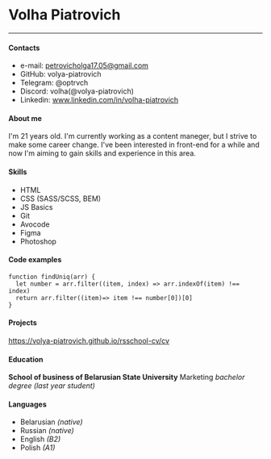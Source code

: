 # Volha Piatrovich

---

#### Contacts

- e-mail: petrovicholga17.05@gmail.com
- GitHub: volya-piatrovich
- Telegram: @optrvch
- Discord: volha(@volya-piatrovich)
- Linkedin: www.linkedin.com/in/volha-piatrovich

#### About me

I'm 21 years old. I'm currently working as a content maneger, but I strive to make some career change. I've been interested in front-end for a while and now I'm aiming to gain skills and experience in this area. 

#### Skills

- HTML
- CSS (SASS/SCSS, BEM)
- JS Basics
- Git
- Avocode
- Figma
- Photoshop

#### Code examples

```
function findUniq(arr) {
  let number = arr.filter((item, index) => arr.indexOf(item) !== index)
  return arr.filter((item)=> item !== number[0])[0]
}
```
#### Projects

https://volya-piatrovich.github.io/rsschool-cv/cv

#### Education

**School of business of Belarusian State University**
Marketing
_bachelor degree (last year student)_

#### Languages

- Belarusian _(native)_
- Russian _(native)_
- English _(B2)_
- Polish _(A1)_